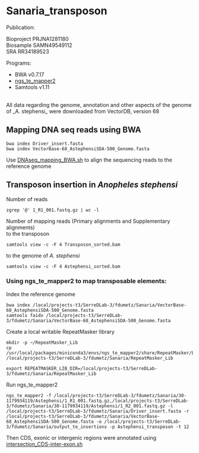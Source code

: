 # Sanaria_transposon

Publication: <br />

Bioproject PRJNA1281180 <br />
Biosample SAMN49549112<br />
SRA RR34189523 <br />

Programs: <br />
* BWA v0.7.17 <br />
* [ngs_te_mapper2](https://github.com/bergmanlab/ngs_te_mapper2) <br />
* Samtools v1.11 <br />
<br />
All data regarding the genome, annotation and other aspects of the genome of _A. stephensi_ were downloaded from VectorDB, version 68<br />


## Mapping DNA seq reads using BWA
```
bwa index Driver_insert.fasta
bwa index VectorBase-68_AstephensiSDA-500_Genome.fasta
```
Use [DNAseq_mapping_BWA.sh](https://github.com/Franck-Dumetz/Sanaria_transposon/blob/main/DNAseq_mapping_BWA.sh) to align the sequencing reads to the reference genome<br />
## Transposon insertion in _Anopheles stephensi_

Number of reads 
```
zgrep '@' 1_R1_001.fastq.gz | wc -l
```
Number of mapping reads (Primary alignments and Supplementary alignments) <br />
to the transposon
```
samtools view -c -F 4 Transposon_sorted.bam
```
to the genome of _A. stephensi_ <br />
```
samtools view -c -F 4 Astephensi_sorted.bam
```

### Using ngs_te_mapper2 to map transposable elements: <br />
Index the reference genome
```
bwa index /local/projects-t3/SerreDLab-3/fdumetz/Sanaria/VectorBase-68_AstephensiSDA-500_Genome.fasta
samtools faidx /local/projects-t3/SerreDLab-3/fdumetz/Sanaria/VectorBase-68_AstephensiSDA-500_Genome.fasta
```
Create a local writable RepeatMasker library
```
mkdir -p ~/RepeatMasker_Lib
cp /usr/local/packages/miniconda3/envs/ngs_te_mapper2/share/RepeatMasker/Libraries/* /local/projects-t3/SerreDLab-3/fdumetz/Sanaria/RepeatMasker_Lib
```
```
export REPEATMASKER_LIB_DIR=/local/projects-t3/SerreDLab-3/fdumetz/Sanaria/RepeatMasker_Lib
```
Run ngs_te_mapper2
```
ngs_te_mapper2 -f /local/projects-t3/SerreDLab-3/fdumetz/Sanaria/30-1179934119/Astephensi/1_R1_001.fastq.gz,/local/projects-t3/SerreDLab-3/fdumetz/Sanaria/30-1179934119/Astephensi/1_R2_001.fastq.gz -l /local/projects-t3/SerreDLab-3/fdumetz/Sanaria/Driver_insert.fasta -r /local/projects-t3/SerreDLab-3/fdumetz/Sanaria/VectorBase-68_AstephensiSDA-500_Genome.fasta -o /local/projects-t3/SerreDLab-3/fdumetz/Sanaria/output_te_insertions -p Astephensi_transposon -t 12
```
Then CDS, exonic or intergenic regions were annotated using [intersection_CDS-inter-exon.sh](https://github.com/Franck-Dumetz/Sanaria_transposon/blob/main/intersection_CDS-inter-exon.sh)
